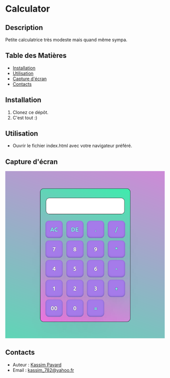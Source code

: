 # Calculator

## Description

Petite calculatrice très modeste mais quand même sympa.

## Table des Matières

- [Installation](#installation)
- [Utilisation](#utilisation)
- [Capture d'écran](#capture-décran)
- [Contacts](#contacts)

## Installation

1. Clonez ce dépôt.
2. C'est tout :)

## Utilisation

- Ouvrir le fichier index.html avec votre navigateur préféré.

## Capture d'écran

![Capture d'écran de l'application](calculator.png)

## Contacts

- Auteur : [Kassim Pavard](https://github.com/Kassim-Pavard)
- Email : kassim_782@yahoo.fr